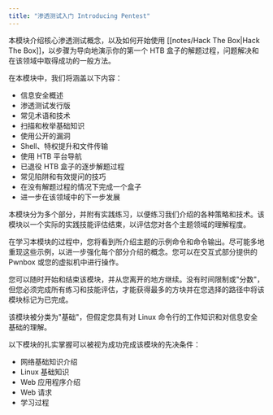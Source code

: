 ```yaml
---
title: "渗透测试入门 Introducing Pentest"
---
```


本模块介绍核心渗透测试概念，以及如何开始使用 [[notes/Hack The Box|Hack The Box]]，以步骤为导向地演示你的第一个 HTB 盒子的解题过程，问题解决和在该领域中取得成功的一般方法。

在本模块中，我们将涵盖以下内容：

- 信息安全概述
- 渗透测试发行版
- 常见术语和技术 
- 扫描和枚举基础知识 
- 使用公开的漏洞 
- Shell、特权提升和文件传输 
- 使用 HTB 平台导航 
- 已退役 HTB 盒子的逐步解题过程 
- 常见陷阱和有效提问的技巧 
- 在没有解题过程的情况下完成一个盒子 
- 进一步在该领域中的下一步发展

本模块分为多个部分，并附有实践练习，以便练习我们介绍的各种策略和技术。该模块以一个实际的实践技能评估结束，以评估您对各个主题领域的理解程度。


在学习本模块的过程中，您将看到所介绍主题的示例命令和命令输出。尽可能多地重现这些示例，以进一步强化每个部分介绍的概念。您可以在交互式部分提供的 Pwnbox 或您的虚拟机中进行操作。


您可以随时开始和结束该模块，并从您离开的地方继续。没有时间限制或"分数"，但您必须完成所有练习和技能评估，才能获得最多的方块并在您选择的路径中将该模块标记为已完成。

该模块被分类为"基础"，但假定您具有对 Linux 命令行的工作知识和对信息安全基础的理解。

以下模块的扎实掌握可以被视为成功完成该模块的先决条件：

- 网络基础知识介绍 
- Linux 基础知识 
- Web 应用程序介绍 
- Web 请求 
- 学习过程